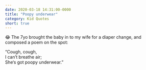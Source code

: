 ```yaml
---
date: 2020-03-18 14:31:00-0000
title: "Poopy underwear"
category: Kid Quotes
short: true
---
```


😂 The 7yo brought the baby in to my wife for a diaper change, and composed a poem on the spot:
 
“Cough, cough,  
I can’t breathe air;  
She‘s got poopy underwear.”
